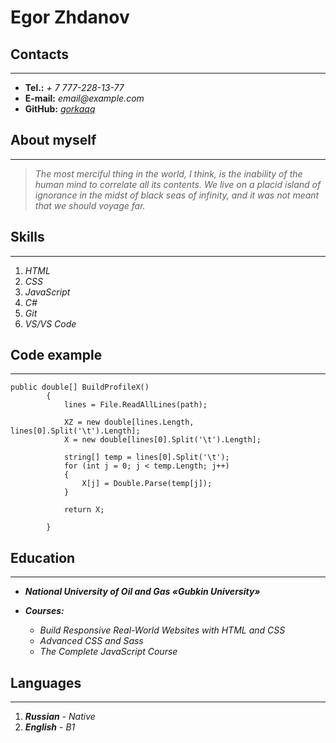 # Egor Zhdanov

## **Contacts**

---

- **Tel.:** _+ 7 777-228-13-77_
- **E-mail:** _email@example.com_
- **GitHub:** _[gorkaqq](https://github.com/gorkaqq/)_

## **About myself**

---

> _The most merciful thing in the world, I think, is the inability of the human mind to correlate all its contents. We live on a placid island of ignorance in the midst of black seas of infinity, and it was not meant that we should voyage far._

## **Skills**

---

1. _HTML_
2. _CSS_
3. _JavaScript_
4. _C#_
5. _Git_
6. _VS/VS Code_

## **Code example**

---

```
public double[] BuildProfileX()
        {
            lines = File.ReadAllLines(path);

            XZ = new double[lines.Length, lines[0].Split('\t').Length];
            X = new double[lines[0].Split('\t').Length];

            string[] temp = lines[0].Split('\t');
            for (int j = 0; j < temp.Length; j++)
            {
                X[j] = Double.Parse(temp[j]);
            }

            return X;

        }
```

## **Education**

---

- **_National University of Oil and Gas «Gubkin University»_**
- **_Courses:_**

  - _Build Responsive Real-World Websites with HTML and CSS_
  - _Advanced CSS and Sass_
  - _The Complete JavaScript Course_

## **Languages**

---

1. **_Russian_** - _Native_
2. **_English_** - _B1_

